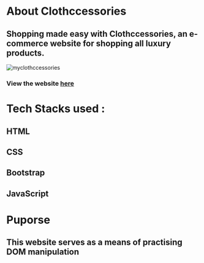 # About Clothccessories
## Shopping made easy with Clothccessories, an e-commerce website for shopping all luxury products.

![myclothccessories](https://github.com/KrownWealth/Clothccessories/assets/100444940/fe984bb3-c686-47d8-8bc8-2d028181cae4)

### View the website [here](https://krownwealth.github.io/Clothccessories/#)




# Tech Stacks used :
## HTML
## CSS
## Bootstrap
## JavaScript

# Puporse
## This website serves as a means of practising DOM manipulation
